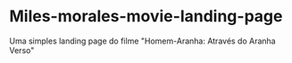 # Miles-morales-movie-landing-page
Uma simples landing page do filme "Homem-Aranha: Através do Aranha Verso"
